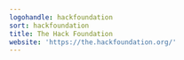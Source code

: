```yaml
---
logohandle: hackfoundation
sort: hackfoundation
title: The Hack Foundation
website: 'https://the.hackfoundation.org/'
---
```

